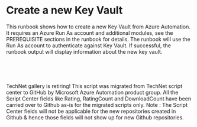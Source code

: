 ﻿Create a new Key Vault
======================

            

This runbook shows how to create a new Key Vault from Azure Automation. It requires an Azure Run As account and additional modules, see the PREREQUISITE sections in the runbook for details. The runbook will use the Run As account to authenticate against
 Key Vault. If successful, the runbook output will display information about the new key vault.


 
 

 




        
    
TechNet gallery is retiring! This script was migrated from TechNet script center to GitHub by Microsoft Azure Automation product group. All the Script Center fields like Rating, RatingCount and DownloadCount have been carried over to Github as-is for the migrated scripts only. Note : The Script Center fields will not be applicable for the new repositories created in Github & hence those fields will not show up for new Github repositories.
